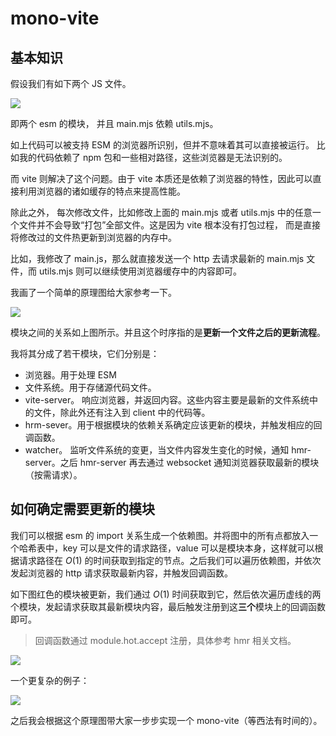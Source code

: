 # mono-vite

## 基本知识

假设我们有如下两个 JS 文件。

![](https://tva1.sinaimg.cn/large/008i3skNly1gs3u43i4j0j31750u0771.jpg)

即两个 esm 的模块， 并且 main.mjs 依赖 utils.mjs。

如上代码可以被支持 ESM 的浏览器所识别，但并不意味着其可以直接被运行。 比如我的代码依赖了 npm 包和一些相对路径，这些浏览器是无法识别的。


而 vite 则解决了这个问题。由于 vite 本质还是依赖了浏览器的特性，因此可以直接利用浏览器的诸如缓存的特点来提高性能。

除此之外， 每次修改文件，比如修改上面的 main.mjs 或者  utils.mjs 中的任意一个文件并不会导致“打包”全部文件。这是因为 vite 根本没有打包过程， 而是直接将修改过的文件热更新到浏览器的内存中。

比如，我修改了 main.js，那么就直接发送一个 http 去请求最新的 main.mjs 文件，而 utils.mjs 则可以继续使用浏览器缓存中的内容即可。

我画了一个简单的原理图给大家参考一下。

![](https://tva1.sinaimg.cn/large/008i3skNly1gs3ueacuygj31of0u0afq.jpg)


模块之间的关系如上图所示。并且这个时序指的是**更新一个文件之后的更新流程**。

我将其分成了若干模块，它们分别是：

- 浏览器。用于处理 ESM
- 文件系统。用于存储源代码文件。
- vite-server。 响应浏览器，并返回内容。这些内容主要是最新的文件系统中的文件，除此外还有注入到 client 中的代码等。
- hrm-sever。用于根据模块的依赖关系确定应该更新的模块，并触发相应的回调函数。
- watcher。 监听文件系统的变更，当文件内容发生变化的时候，通知 hmr-server。之后 hmr-server 再去通过 websocket 通知浏览器获取最新的模块（按需请求）。

## 如何确定需要更新的模块

我们可以根据 esm 的 import 关系生成一个依赖图。并将图中的所有点都放入一个哈希表中，key 可以是文件的请求路径，value 可以是模块本身，这样就可以根据请求路径在 $O(1)$ 的时间获取到指定的节点。之后我们可以遍历依赖图，并依次发起浏览器的 http 请求获取最新内容，并触发回调函数。

如下图红色的模块被更新，我们通过 $O(1)$ 时间获取到它，然后依次遍历虚线的两个模块，发起请求获取其最新模块内容，最后触发注册到这**三个**模块上的回调函数即可。

> 回调函数通过  module.hot.accept 注册，具体参考 hmr 相关文档。

![](https://tva1.sinaimg.cn/large/008i3skNly1gs3uouzbrcj311w0o2gns.jpg)

一个更复杂的例子：

![](https://tva1.sinaimg.cn/large/008i3skNly1gs3v01nwd4j30zw0rm40c.jpg)


之后我会根据这个原理图带大家一步步实现一个 mono-vite（等西法有时间的）。
